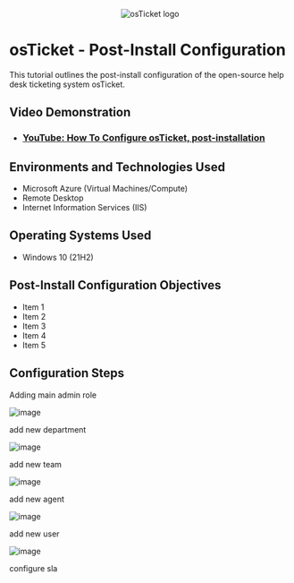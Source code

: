 <p align="center">
<img src="https://i.imgur.com/Clzj7Xs.png" alt="osTicket logo"/>
</p>

<h1>osTicket - Post-Install Configuration</h1>
This tutorial outlines the post-install configuration of the open-source help desk ticketing system osTicket.<br />


<h2>Video Demonstration</h2>

- ### [YouTube: How To Configure osTicket, post-installation](https://www.youtube.com)

<h2>Environments and Technologies Used</h2>

- Microsoft Azure (Virtual Machines/Compute)
- Remote Desktop
- Internet Information Services (IIS)

<h2>Operating Systems Used </h2>

- Windows 10</b> (21H2)

<h2>Post-Install Configuration Objectives</h2>

- Item 1
- Item 2
- Item 3
- Item 4
- Item 5

<h2>Configuration Steps</h2>
Adding main admin role

![image](https://github.com/eddieybarra/osticket-postinstall/assets/18490891/3b0788fb-4880-4355-b8be-ad694c81db7b)

add new department

![image](https://github.com/eddieybarra/osticket-postinstall/assets/18490891/3ce0abf9-1770-4ab9-8a79-4174729601b3)


add new team

![image](https://github.com/eddieybarra/osticket-postinstall/assets/18490891/faf1426b-7b6f-49cb-8cf0-2890be9b6673)


add new agent

![image](https://github.com/eddieybarra/osticket-postinstall/assets/18490891/a898305c-cf8c-4a92-aa49-b61e19dcc831)

add new user

![image](https://github.com/eddieybarra/osticket-postinstall/assets/18490891/6765283a-9d54-45e0-8f12-338c03c4998e)

configure sla


